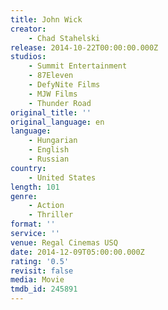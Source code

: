 ```yaml
---
title: John Wick
creator:
    - Chad Stahelski
release: 2014-10-22T00:00:00.000Z
studios:
    - Summit Entertainment
    - 87Eleven
    - DefyNite Films
    - MJW Films
    - Thunder Road
original_title: ''
original_language: en
language:
    - Hungarian
    - English
    - Russian
country:
    - United States
length: 101
genre:
    - Action
    - Thriller
format: ''
service: ''
venue: Regal Cinemas USQ
date: 2014-12-09T05:00:00.000Z
rating: '0.5'
revisit: false
media: Movie
tmdb_id: 245891
---
```



